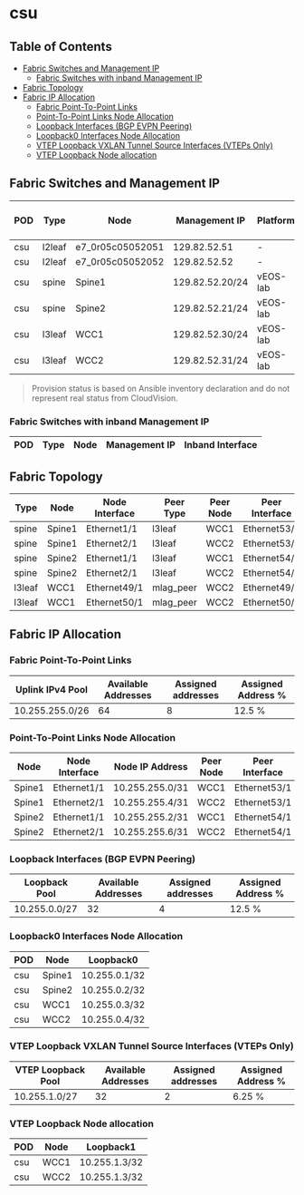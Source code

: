 # csu

## Table of Contents

- [Fabric Switches and Management IP](#fabric-switches-and-management-ip)
  - [Fabric Switches with inband Management IP](#fabric-switches-with-inband-management-ip)
- [Fabric Topology](#fabric-topology)
- [Fabric IP Allocation](#fabric-ip-allocation)
  - [Fabric Point-To-Point Links](#fabric-point-to-point-links)
  - [Point-To-Point Links Node Allocation](#point-to-point-links-node-allocation)
  - [Loopback Interfaces (BGP EVPN Peering)](#loopback-interfaces-bgp-evpn-peering)
  - [Loopback0 Interfaces Node Allocation](#loopback0-interfaces-node-allocation)
  - [VTEP Loopback VXLAN Tunnel Source Interfaces (VTEPs Only)](#vtep-loopback-vxlan-tunnel-source-interfaces-vteps-only)
  - [VTEP Loopback Node allocation](#vtep-loopback-node-allocation)

## Fabric Switches and Management IP

| POD | Type | Node | Management IP | Platform | Provisioned in CloudVision | Serial Number |
| --- | ---- | ---- | ------------- | -------- | -------------------------- | ------------- |
| csu | l2leaf | e7_0r05c05052051 | 129.82.52.51 | - | Provisioned | - |
| csu | l2leaf | e7_0r05c05052052 | 129.82.52.52 | - | Provisioned | - |
| csu | spine | Spine1 | 129.82.52.20/24 | vEOS-lab | Provisioned | - |
| csu | spine | Spine2 | 129.82.52.21/24 | vEOS-lab | Provisioned | - |
| csu | l3leaf | WCC1 | 129.82.52.30/24 | vEOS-lab | Provisioned | - |
| csu | l3leaf | WCC2 | 129.82.52.31/24 | vEOS-lab | Provisioned | - |

> Provision status is based on Ansible inventory declaration and do not represent real status from CloudVision.

### Fabric Switches with inband Management IP

| POD | Type | Node | Management IP | Inband Interface |
| --- | ---- | ---- | ------------- | ---------------- |

## Fabric Topology

| Type | Node | Node Interface | Peer Type | Peer Node | Peer Interface |
| ---- | ---- | -------------- | --------- | ----------| -------------- |
| spine | Spine1 | Ethernet1/1 | l3leaf | WCC1 | Ethernet53/1 |
| spine | Spine1 | Ethernet2/1 | l3leaf | WCC2 | Ethernet53/1 |
| spine | Spine2 | Ethernet1/1 | l3leaf | WCC1 | Ethernet54/1 |
| spine | Spine2 | Ethernet2/1 | l3leaf | WCC2 | Ethernet54/1 |
| l3leaf | WCC1 | Ethernet49/1 | mlag_peer | WCC2 | Ethernet49/1 |
| l3leaf | WCC1 | Ethernet50/1 | mlag_peer | WCC2 | Ethernet50/1 |

## Fabric IP Allocation

### Fabric Point-To-Point Links

| Uplink IPv4 Pool | Available Addresses | Assigned addresses | Assigned Address % |
| ---------------- | ------------------- | ------------------ | ------------------ |
| 10.255.255.0/26 | 64 | 8 | 12.5 % |

### Point-To-Point Links Node Allocation

| Node | Node Interface | Node IP Address | Peer Node | Peer Interface | Peer IP Address |
| ---- | -------------- | --------------- | --------- | -------------- | --------------- |
| Spine1 | Ethernet1/1 | 10.255.255.0/31 | WCC1 | Ethernet53/1 | 10.255.255.1/31 |
| Spine1 | Ethernet2/1 | 10.255.255.4/31 | WCC2 | Ethernet53/1 | 10.255.255.5/31 |
| Spine2 | Ethernet1/1 | 10.255.255.2/31 | WCC1 | Ethernet54/1 | 10.255.255.3/31 |
| Spine2 | Ethernet2/1 | 10.255.255.6/31 | WCC2 | Ethernet54/1 | 10.255.255.7/31 |

### Loopback Interfaces (BGP EVPN Peering)

| Loopback Pool | Available Addresses | Assigned addresses | Assigned Address % |
| ------------- | ------------------- | ------------------ | ------------------ |
| 10.255.0.0/27 | 32 | 4 | 12.5 % |

### Loopback0 Interfaces Node Allocation

| POD | Node | Loopback0 |
| --- | ---- | --------- |
| csu | Spine1 | 10.255.0.1/32 |
| csu | Spine2 | 10.255.0.2/32 |
| csu | WCC1 | 10.255.0.3/32 |
| csu | WCC2 | 10.255.0.4/32 |

### VTEP Loopback VXLAN Tunnel Source Interfaces (VTEPs Only)

| VTEP Loopback Pool | Available Addresses | Assigned addresses | Assigned Address % |
| --------------------- | ------------------- | ------------------ | ------------------ |
| 10.255.1.0/27 | 32 | 2 | 6.25 % |

### VTEP Loopback Node allocation

| POD | Node | Loopback1 |
| --- | ---- | --------- |
| csu | WCC1 | 10.255.1.3/32 |
| csu | WCC2 | 10.255.1.3/32 |
